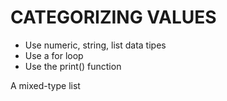 # CATEGORIZING VALUES

- Use numeric, string, list data tipes
- Use a for loop
- Use the print() function

A mixed-type list